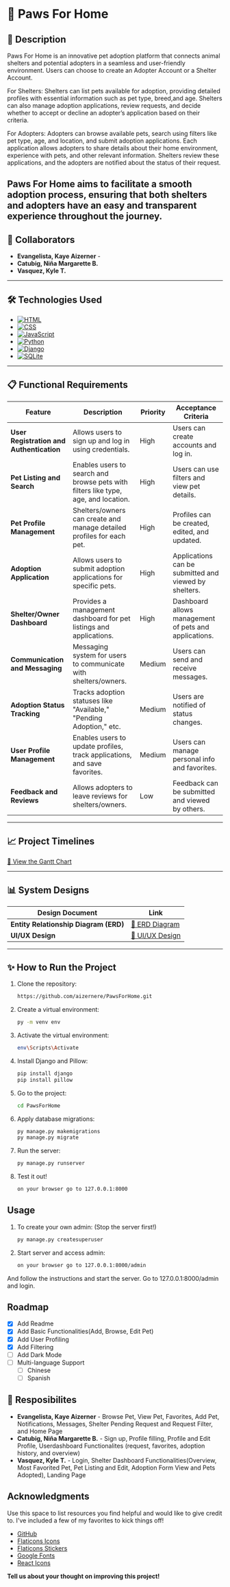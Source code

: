 # 🐾 Paws For Home 
## 🌟 **Description**
Paws For Home is an innovative pet adoption platform that connects animal shelters and potential adopters in a seamless and user-friendly environment. Users can choose to create an Adopter Account or a Shelter Account.

For Shelters: Shelters can list pets available for adoption, providing detailed profiles with essential information such as pet type, breed,and  age. Shelters can also manage adoption applications, review requests, and decide whether to accept or decline an adopter’s application based on their criteria.

For Adopters: Adopters can browse available pets, search using filters like pet type, age, and location, and submit adoption applications. Each application allows adopters to share details about their home environment, experience with pets, and other relevant information. Shelters review these applications, and the adopters are notified about the status of their request.

Paws For Home aims to facilitate a smooth adoption process, ensuring that both shelters and adopters have an easy and transparent experience throughout the journey.
---

## 👥 **Collaborators**  
- **Evangelista, Kaye Aizerner**  - 
- **Catubig, Niña Margarette B.**  
- **Vasquez, Kyle T.**

---

## 🛠️ **Technologies Used**  
* [![HTML][HTML.com]][HTML-url]
* [![CSS][CSS.com]][CSS-url]
* [![JavaScript][JavaScript.com]][JavaScript-url]
* [![Python][Python.com]][Python-url]
* [![Django][Django.com]][Django-url]
* [![SQLite][SQLite.com]][SQLite-url]

---

## 📋 **Functional Requirements**  

| **Feature** | **Description** | **Priority** | **Acceptance Criteria** |  
|-------------|-----------------|--------------|--------------------------|  
| **User Registration and Authentication** | Allows users to sign up and log in using credentials. | High | Users can create accounts and log in. |  
| **Pet Listing and Search** | Enables users to search and browse pets with filters like type, age, and location. | High | Users can use filters and view pet details. |  
| **Pet Profile Management** | Shelters/owners can create and manage detailed profiles for each pet. | High | Profiles can be created, edited, and updated. |  
| **Adoption Application** | Allows users to submit adoption applications for specific pets. | High | Applications can be submitted and viewed by shelters. |  
| **Shelter/Owner Dashboard** | Provides a management dashboard for pet listings and applications. | High | Dashboard allows management of pets and applications. |  
| **Communication and Messaging** | Messaging system for users to communicate with shelters/owners. | Medium | Users can send and receive messages. |  
| **Adoption Status Tracking** | Tracks adoption statuses like "Available," "Pending Adoption," etc. | Medium | Users are notified of status changes. |  
| **User Profile Management** | Enables users to update profiles, track applications, and save favorites. | Medium | Users can manage personal info and favorites. |  
| **Feedback and Reviews** | Allows adopters to leave reviews for shelters/owners. | Low | Feedback can be submitted and viewed by others. |  

---

## 📈 **Project Timelines**  

[📅 View the Gantt Chart](https://github.com/aizernere/PawsForHome/blob/main/Gantt%20Chart.xlsx)  

---

## 📊 **System Designs**  

| **Design Document** | **Link** |  
|----------------------|----------|  
| **Entity Relationship Diagram (ERD)** | [🔗 ERD Diagram](https://github.com/aizernere/PawsForHome/blob/main/ERD%20for%20Paws%20for%20Home.png) |  
| **UI/UX Design** | [🔗 UI/UX Design](https://github.com/aizernere/PawsForHome/tree/main/UI_UX) |  

---

## ✨ **How to Run the Project**  

1. Clone the repository:  
   ```bash  
   https://github.com/aizernere/PawsForHome.git

2. Create a virtual environment:  
   ```bash  
   py -m venv env

3. Activate the virtual environment: 
   ```bash  
   env\Scripts\Activate

4. Install Django and Pillow:
   ```bash  
   pip install django
   pip install pillow

5. Go to the project: 
   ```bash  
   cd PawsForHome

6. Apply database migrations:
   ```bash  
   py manage.py makemigrations
   py manage.py migrate

7. Run the server:
   ```bash  
   py manage.py runserver

8. Test it out!
   ```bash  
   on your browser go to 127.0.0.1:8000

## Usage


1. To create your own admin: (Stop the server first!)
   ```bash  
   py manage.py createsuperuser

2. Start server and access admin:
    ```bash  
   on your browser go to 127.0.0.1:8000/admin

And follow the instructions and start the server. Go to 127.0.0.1:8000/admin and login.

## Roadmap

- [x] Add Readme
- [x] Add Basic Functionalities(Add, Browse, Edit Pet)
- [x] Add User Profiling
- [x] Add Filtering
- [ ] Add Dark Mode
- [ ] Multi-language Support
    - [ ] Chinese
    - [ ] Spanish

## 👥 **Resposibilites**  
- **Evangelista, Kaye Aizerner**  - Browse Pet, View Pet, Favorites, Add Pet, Notifications, Messages, Shelter Pending Request and Request Filter, and Home Page
- **Catubig, Niña Margarette B.**  - Sign up, Profile filling, Profile and Edit Profile, Userdashboard Functionalites (request, favorites, adoption history, and overview)
- **Vasquez, Kyle T.** - Login, Shelter Dashboard Functionalities(Overview, Most Favorited Pet, Pet Listing and Edit, Adoption Form View and Pets Adopted), Landing Page

## Acknowledgments

Use this space to list resources you find helpful and would like to give credit to. I've included a few of my favorites to kick things off!

* [GitHub](https://github.com/)
* [Flaticons Icons](https://www.flaticon.com/icons)
* [Flaticons Stickers](https://www.flaticon.com/stickers)
* [Google Fonts](https://fonts.google.com/)
* [React Icons](https://react-icons.github.io/react-icons/search)

<b>Tell us about your thought on improving this project!</b>
<!-- MARKDOWN LINKS -->
[HTML.com]: https://img.shields.io/badge/HTML5-E34F26?style=for-the-badge&logo=html5&logoColor=white
[HTML-url]: https://developer.mozilla.org/en-US/docs/Web/HTML
[CSS.com]: https://img.shields.io/badge/CSS3-1572B6?style=for-the-badge&logo=css3&logoColor=white
[CSS-url]: https://developer.mozilla.org/en-US/docs/Web/CSS
[JavaScript.com]: https://img.shields.io/badge/JavaScript-F7DF1E?style=for-the-badge&logo=javascript&logoColor=black
[JavaScript-url]: https://developer.mozilla.org/en-US/docs/Web/JavaScript
[Python.com]: https://img.shields.io/badge/Python-3776AB?style=for-the-badge&logo=python&logoColor=white
[Python-url]: https://www.python.org/
[Django.com]: https://img.shields.io/badge/Django-092E20?style=for-the-badge&logo=django&logoColor=white
[Django-url]: https://www.djangoproject.com/
[SQLite.com]: https://img.shields.io/badge/SQLite-003B57?style=for-the-badge&logo=sqlite&logoColor=white
[SQLite-url]: https://www.sqlite.org/

